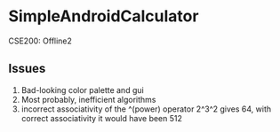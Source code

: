 # SimpleAndroidCalculator
CSE200: Offline2


## Issues
1. Bad-looking color palette and gui
2. Most probably, inefficient algorithms
3. incorrect associativity of the ^(power) operator
2^3^2 gives 64, with correct associativity it would have been 512